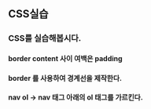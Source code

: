 ## CSS실습

### CSS를 실습해봅시다.

#### border content 사이 여백은 padding
#### border 를 사용하여 경계선을 제작한다.
#### nav ol -> nav 태그 아래의 ol 태그를 가르킨다.